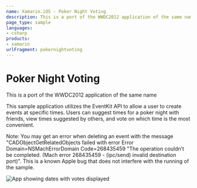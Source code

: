 ```yaml
---
name: Xamarin.iOS - Poker Night Voting
description: This is a port of the WWDC2012 application of the same name This sample application utilizes the EventKit API to allow a user to create events at...
page_type: sample
languages:
- csharp
products:
- xamarin
urlFragment: pokernightvoting
---
```

# Poker Night Voting

This is a port of the WWDC2012 application of the same name

This sample application utilizes the EventKit API to allow a user to
create events at specific times.  Users can suggest times for a poker
night with friends, view times suggested by others, and vote on which
time is the most convenient.

Note: You may get an error when deleting an event with the message "CADObjectGetRelatedObjects failed with error Error Domain=NSMachErrorDomain Code=268435459 "The operation couldn’t be completed. (Mach error 268435459 - (ipc/send) invalid destination port)". This is a known Apple bug that does not interfere with the running of the sample.

![App showing dates with votes displayed](Screenshots/IMG_3171.PNG)
